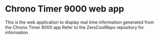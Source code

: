 # Chrono Timer 9000 web app

This is the web application to display real time information generated from the Chrono Timer 9000 app
Refer to the ZeroCoolRepo repository for information
